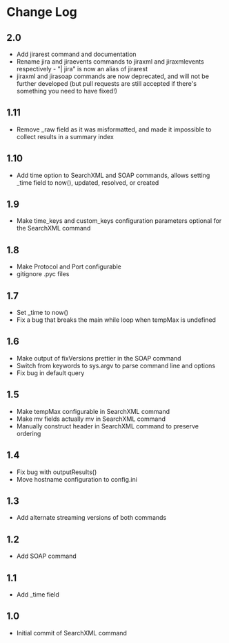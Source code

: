 Change Log
==========

## 2.0

* Add jirarest command and documentation
* Rename jira and jiraevents commands to jiraxml and jiraxmlevents respectively - "| jira" is now an alias of jirarest
* jiraxml and jirasoap commands are now deprecated, and will not be further developed (but pull requests are still accepted if there's something you need to have fixed!)

## 1.11

* Remove _raw field as it was misformatted, and made it impossible to collect results in a summary index

## 1.10

* Add time option to SearchXML and SOAP commands, allows setting _time field to now(), updated, resolved, or created

## 1.9

* Make time_keys and custom_keys configuration parameters optional for the SearchXML command

## 1.8

* Make Protocol and Port configurable
* gitignore .pyc files

## 1.7

* Set _time to now()
* Fix a bug that breaks the main while loop when tempMax is undefined

## 1.6

* Make output of fixVersions prettier in the SOAP command
* Switch from keywords to sys.argv to parse command line and options
* Fix bug in default query

## 1.5

* Make tempMax configurable in SearchXML command
* Make mv fields actually mv in SearchXML command
* Manually construct header in SearchXML command to preserve ordering

## 1.4

* Fix bug with outputResults()
* Move hostname configuration to config.ini

## 1.3 

* Add alternate streaming versions of both commands

## 1.2 

* Add SOAP command

## 1.1

* Add _time field

## 1.0

* Initial commit of SearchXML command